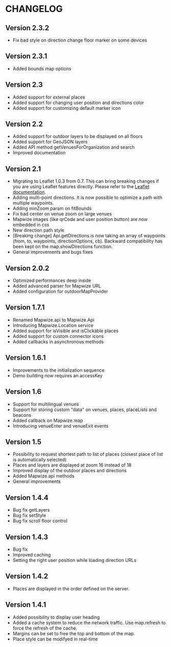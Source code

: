 # CHANGELOG

## Version 2.3.2

- Fix bad style on direction change floor marker on some devices

## Version 2.3.1

- Added bounds map options

## Version 2.3

- Added support for external places
- Added support for changing user position and directions color
- Added support for customizing default marker icon

## Version 2.2

- Added support for outdoor layers to be displayed on all floors
- Added support for GeoJSON layers
- Added API method getVenuesForOrganization and search
- Improved documentation

## Version 2.1

- Migrating to Leaflet 1.0.3 from 0.7. This can bring breaking changes if you are using Leaflet features directly. Please refer to the [Leaflet documentation](http://leafletjs.com/reference-1.0.3.html). 
- Adding multi-point directions. It is now possible to optimize a path with multiple waypoints.
- Adding minZoom param on fitBounds
- Fix bad center on venue zoom on large venues
- Mapwize images (like qrCode and user position button) are now embedded in css
- New direction path style
- [Breaking change] Api.getDirections is now taking an array of waypoints (from, to, waypoints, directionOptions, cb). Backward compatibility has been kept on the map.showDirections function.
- General improvements and bugs fixes

## Version 2.0.2

- Optimized performances deep inside
- Added advanced parser for Mapwize URL
- Added configuration for outdoorMapProvider

## Version 1.7.1

- Renamed Mapwize.api to Mapwize.Api
- Introducing Mapwize.Location service
- Added support for isVisible and isClickable places
- Added support for custom connector icons
- Added callbacks in asynchronous methods

## Version 1.6.1

- Improvements to the initialization sequence
- Demo building now requires an accessKey

## Version 1.6

- Support for multilingual venues
- Support for storing custom "data" on venues, places, placeLists and beacons
- Added callback on Mapwize.map
- Introducing venueEnter and venueExit events

## Version 1.5

- Possibility to request shortest path to list of places (closest place of list is automatically selected)
- Places and layers are displayed at zoom 16 instead of 18
- Improved display of the outdoor places and directions
- Added Mapwize.api methods
- General improvements

## Version 1.4.4

- Bug fix getLayers
- Bug fix setStyle
- Bug fix scroll floor control

## Version 1.4.3

- Bug fix
- Improved caching
- Setting the right user position while loading direction URLs

## Version 1.4.2

- Places are displayed in the order defined on the server.

## Version 1.4.1

- Added possibility to display user heading
- Added a cache system to reduce the network traffic. Use map.refresh to force the refresh of the cache.
- Margins can be set to free the top and bottom of the map.
- Place style can be modifyed in real-time
